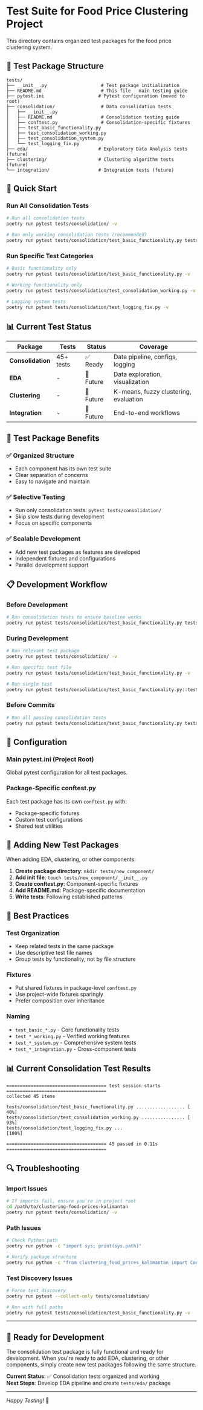 # Test Suite for Food Price Clustering Project

This directory contains organized test packages for the food price clustering system.

## 📁 **Test Package Structure**

```
tests/
├── __init__.py                    # Test package initialization
├── README.md                      # This file - main testing guide
├── pytest.ini                    # Pytest configuration (moved to root)
├── consolidation/                 # Data consolidation tests
│   ├── __init__.py
│   ├── README.md                  # Consolidation testing guide
│   ├── conftest.py                # Consolidation-specific fixtures
│   ├── test_basic_functionality.py
│   ├── test_consolidation_working.py
│   ├── test_consolidation_system.py
│   └── test_logging_fix.py
├── eda/                          # Exploratory Data Analysis tests (future)
├── clustering/                   # Clustering algorithm tests (future)
└── integration/                  # Integration tests (future)
```

## 🚀 **Quick Start**

### **Run All Consolidation Tests**

```bash
# Run all consolidation tests
poetry run pytest tests/consolidation/ -v

# Run only working consolidation tests (recommended)
poetry run pytest tests/consolidation/test_basic_functionality.py tests/consolidation/test_consolidation_working.py tests/consolidation/test_logging_fix.py -v
```

### **Run Specific Test Categories**

```bash
# Basic functionality only
poetry run pytest tests/consolidation/test_basic_functionality.py -v

# Working functionality only
poetry run pytest tests/consolidation/test_consolidation_working.py -v

# Logging system tests
poetry run pytest tests/consolidation/test_logging_fix.py -v
```

## 📊 **Current Test Status**

| Package           | Tests     | Status    | Coverage                              |
| ----------------- | --------- | --------- | ------------------------------------- |
| **Consolidation** | 45+ tests | ✅ Ready  | Data pipeline, configs, logging       |
| **EDA**           | -         | 🔮 Future | Data exploration, visualization       |
| **Clustering**    | -         | 🔮 Future | K-means, fuzzy clustering, evaluation |
| **Integration**   | -         | 🔮 Future | End-to-end workflows                  |

## 🎯 **Test Package Benefits**

### ✅ **Organized Structure**

-   Each component has its own test suite
-   Clear separation of concerns
-   Easy to navigate and maintain

### ✅ **Selective Testing**

-   Run only consolidation tests: `pytest tests/consolidation/`
-   Skip slow tests during development
-   Focus on specific components

### ✅ **Scalable Development**

-   Add new test packages as features are developed
-   Independent fixtures and configurations
-   Parallel development support

## 📋 **Development Workflow**

### **Before Development**

```bash
# Run consolidation tests to ensure baseline works
poetry run pytest tests/consolidation/test_basic_functionality.py tests/consolidation/test_consolidation_working.py -v
```

### **During Development**

```bash
# Run relevant test package
poetry run pytest tests/consolidation/ -v

# Run specific test file
poetry run pytest tests/consolidation/test_basic_functionality.py -v

# Run single test
poetry run pytest tests/consolidation/test_basic_functionality.py::test_imports -v
```

### **Before Commits**

```bash
# Run all passing consolidation tests
poetry run pytest tests/consolidation/test_basic_functionality.py tests/consolidation/test_consolidation_working.py tests/consolidation/test_logging_fix.py -v
```

## 🔧 **Configuration**

### **Main pytest.ini** (Project Root)

Global pytest configuration for all test packages.

### **Package-Specific conftest.py**

Each test package has its own `conftest.py` with:

-   Package-specific fixtures
-   Custom test configurations
-   Shared test utilities

## 🚀 **Adding New Test Packages**

When adding EDA, clustering, or other components:

1. **Create package directory**: `mkdir tests/new_component/`
2. **Add init file**: `touch tests/new_component/__init__.py`
3. **Create conftest.py**: Component-specific fixtures
4. **Add README.md**: Package-specific documentation
5. **Write tests**: Following established patterns

## 🎯 **Best Practices**

### **Test Organization**

-   Keep related tests in the same package
-   Use descriptive test file names
-   Group tests by functionality, not by file structure

### **Fixtures**

-   Put shared fixtures in package-level `conftest.py`
-   Use project-wide fixtures sparingly
-   Prefer composition over inheritance

### **Naming**

-   `test_basic_*.py` - Core functionality tests
-   `test_*_working.py` - Verified working features
-   `test_*_system.py` - Comprehensive system tests
-   `test_*_integration.py` - Cross-component tests

## 📊 **Current Consolidation Test Results**

```
===================================== test session starts =====================================
collected 45 items

tests/consolidation/test_basic_functionality.py .................. [ 40%]
tests/consolidation/test_consolidation_working.py ................ [ 93%]
tests/consolidation/test_logging_fix.py ...                       [100%]

===================================== 45 passed in 0.11s =====================================
```

## 🔍 **Troubleshooting**

### **Import Issues**

```bash
# If imports fail, ensure you're in project root
cd /path/to/clustering-food-prices-kalimantan
poetry run pytest tests/consolidation/ -v
```

### **Path Issues**

```bash
# Check Python path
poetry run python -c "import sys; print(sys.path)"

# Verify package structure
poetry run python -c "from clustering_food_prices_kalimantan import ConsolidationPipeline; print('OK')"
```

### **Test Discovery Issues**

```bash
# Force test discovery
poetry run pytest --collect-only tests/consolidation/

# Run with full paths
poetry run pytest tests/consolidation/test_basic_functionality.py -v
```

---

## 🎉 **Ready for Development**

The consolidation test package is fully functional and ready for development. When you're ready to add EDA, clustering, or other components, simply create new test packages following the same structure.

**Current Status**: ✅ Consolidation tests organized and working  
**Next Steps**: Develop EDA pipeline and create `tests/eda/` package

---

_Happy Testing!_ 🚀
